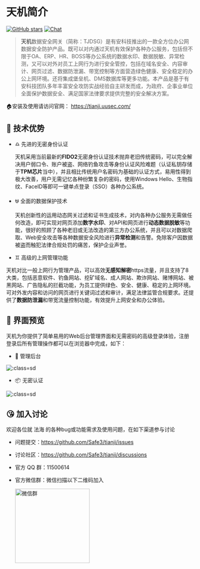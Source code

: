 # 天机简介

[![GitHub stars](https://img.shields.io/github/stars/Safe3/tianji.svg?label=关注&nbsp;天机&style=for-the-badge)](https://github.com/Safe3/tianji)
[![Chat](https://img.shields.io/badge/Discuss-加入讨论组-7289da.svg?style=for-the-badge)](https://github.com/Safe3/tianji/discussions)

> **天机**数据安全网关（简称：TJDSG）是有安科技推出的一款全方位办公网数据安全防护产品。既可以对内通过天机有效保护各种办公服务，包括但不限于OA、ERP、HR、BOSS等办公系统的数据水印、数据脱敏、异常检测，又可以对外对员工上网行为进行安全管控，包括在域名安全、内容审计、网页过滤、数据防泄漏、带宽控制等方面营造绿色健康、安全稳定的办公上网环境。还将集成堡垒机、DMS数据库等更多功能。本产品是基于有安科技团队多年丰富安全攻防实战经验自主研发而成，为政府、企事业单位全面保护数据安全、满足国家法律要求提供完整的安全解决方案。

🏠安装及使用请访问官网： https://tianji.uusec.com/



## :dart: 技术优势 <!-- {docsify-ignore} -->
- :libra: 先进的无密身份认证

  天机采用当前最新的**FIDO2**无密身份认证技术抛弃老旧传统密码，可以完全解决用户弱口令、账户被盗、网络钓鱼攻击等身份认证风险难题（认证私钥存储于**TPM芯片**当中），并且相比传统用户名密码为基础的认证方式，易用性得到极大改善，用户无需记忆各种纷繁复杂的密码，使用Windows Hello、生物指纹、FaceID等即可一键单点登录（SSO）各种办公系统。
  
- :ophiuchus: 全面的数据保护技术

  天机创新性的运用动态网关过滤和证书生成技术，对内各种办公服务无需做任何改造，即可实现对网页添加**数字水印**、对API和网页进行**动态数据脱敏**等功能，很好的照顾了各种老旧或无法改造的第三方办公系统，并且可以对数据爬取、Web安全攻击等各种数据安全风险进行**异常检测**和告警。免除客户因数据被盗而触犯法律合规处罚的痛苦，保护企业声誉。
  
-  :gemini: 高级的上网管理功能

  天机对比一般上网行为管理产品，可以高效**无感知解密**https流量，并且支持了8大类，包括恶意软件、钓鱼网站、挖矿域名、成人网站、欺诈网站、赌博网站、被黑网站、广告隐私的拦截功能，为员工提供绿色、安全、健康、稳定的上网环境。可对外发内容和访问的网页进行关键词过滤和审计，满足法律监管合规要求。还提供了**数据防泄漏**和带宽流量控制功能，有效提升上网安全和办公体验。
  
  

##  :art: 界面预览 <!-- {docsify-ignore} -->

天机为你提供了简单易用的Web后台管理界面和无需密码的高级登录体验，注册登录后所有管理操作都可以在浏览器中完成，如下：

- :oden: 管理后台

![](https://tianji.uusec.com/_media/admin.png  ':class=sd')

- :package: 无密认证

![](https://tianji.uusec.com/_media/sso.png  ':class=sd')





## :kissing_heart: 加入讨论

欢迎各位就 法海 的各种bug或功能需求及使用问题，在如下渠道参与讨论

- 问题提交：https://github.com/Safe3/tianji/issues

- 讨论社区：https://github.com/Safe3/tianji/discussions

- 官方 QQ 群：11500614

- 官方微信群：微信扫描以下二维码加入

  <img src="https://waf.uusec.com/_media/weixin.jpg" alt="微信群"  height="200px" />

